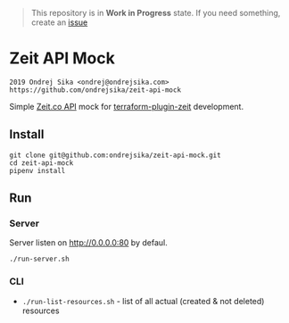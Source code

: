 > This repository is in __Work in Progress__ state. If you need something, create an [issue](https://github.com/ondrejsika/zeit-api-mock/issues/new)

# Zeit API Mock

    2019 Ondrej Sika <ondrej@ondrejsika.com>
    https://github.com/ondrejsika/zeit-api-mock

Simple [Zeit.co API](https://zeit.co/docs/api) mock for [terraform-plugin-zeit](https://github.com/ondrejsika/terraform-plugin-zeit) development.


## Install

```
git clone git@github.com:ondrejsika/zeit-api-mock.git
cd zeit-api-mock
pipenv install
```

## Run

### Server

Server listen on <http://0.0.0.0:80> by defaul.

```
./run-server.sh
```

### CLI

- `./run-list-resources.sh` - list of all actual (created & not deleted) resources
